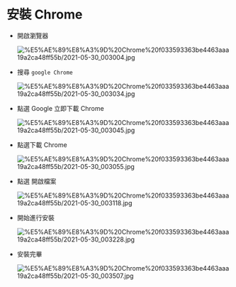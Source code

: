 # 安裝 Chrome

- 開啟瀏覽器

    ![%E5%AE%89%E8%A3%9D%20Chrome%20f033593363be4463aaa19a2ca48ff55b/2021-05-30_003004.jpg](%E5%AE%89%E8%A3%9D%20Chrome%20f033593363be4463aaa19a2ca48ff55b/2021-05-30_003004.jpg)

- 搜尋 `google Chrome`

    ![%E5%AE%89%E8%A3%9D%20Chrome%20f033593363be4463aaa19a2ca48ff55b/2021-05-30_003034.jpg](%E5%AE%89%E8%A3%9D%20Chrome%20f033593363be4463aaa19a2ca48ff55b/2021-05-30_003034.jpg)

- 點選  Google 立即下載 Chrome

    ![%E5%AE%89%E8%A3%9D%20Chrome%20f033593363be4463aaa19a2ca48ff55b/2021-05-30_003045.jpg](%E5%AE%89%E8%A3%9D%20Chrome%20f033593363be4463aaa19a2ca48ff55b/2021-05-30_003045.jpg)

- 點選下載 Chrome

    ![%E5%AE%89%E8%A3%9D%20Chrome%20f033593363be4463aaa19a2ca48ff55b/2021-05-30_003055.jpg](%E5%AE%89%E8%A3%9D%20Chrome%20f033593363be4463aaa19a2ca48ff55b/2021-05-30_003055.jpg)

- 點選 開啟檔案

    ![%E5%AE%89%E8%A3%9D%20Chrome%20f033593363be4463aaa19a2ca48ff55b/2021-05-30_003118.jpg](%E5%AE%89%E8%A3%9D%20Chrome%20f033593363be4463aaa19a2ca48ff55b/2021-05-30_003118.jpg)

- 開始進行安裝

    ![%E5%AE%89%E8%A3%9D%20Chrome%20f033593363be4463aaa19a2ca48ff55b/2021-05-30_003228.jpg](%E5%AE%89%E8%A3%9D%20Chrome%20f033593363be4463aaa19a2ca48ff55b/2021-05-30_003228.jpg)

- 安裝完畢

    ![%E5%AE%89%E8%A3%9D%20Chrome%20f033593363be4463aaa19a2ca48ff55b/2021-05-30_003507.jpg](%E5%AE%89%E8%A3%9D%20Chrome%20f033593363be4463aaa19a2ca48ff55b/2021-05-30_003507.jpg)